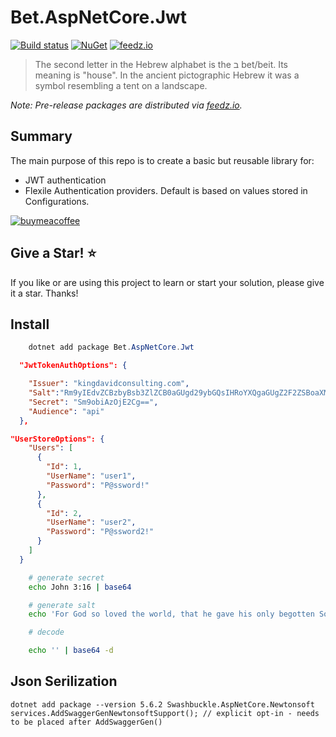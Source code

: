 ﻿# Bet.AspNetCore.Jwt

[![Build status](https://ci.appveyor.com/api/projects/status/fo9rakj7s7uhs3ij?svg=true)](https://ci.appveyor.com/project/kdcllc/bet-aspnetcore)
[![NuGet](https://img.shields.io/nuget/v/Bet.AspNetCore.Jwt.svg)](https://www.nuget.org/packages?q=Bet.AspNetCore.Jwt)
[![feedz.io](https://img.shields.io/badge/endpoint.svg?url=https://f.feedz.io/kdcllc/bet-aspnetcore/shield/Bet.AspNetCore.Jwt/latest)](https://f.feedz.io/kdcllc/bet-aspnetcore/packages/Bet.AspNetCore.Jwt/latest/download)

> The second letter in the Hebrew alphabet is the ב bet/beit. Its meaning is "house". In the ancient pictographic Hebrew it was a symbol resembling a tent on a landscape.

*Note: Pre-release packages are distributed via [feedz.io](https://f.feedz.io/kdcllc/bet-aspnetcore/nuget/index.json).*

## Summary

The main purpose of this repo is to create a basic but reusable library for:

- JWT authentication
- Flexile Authentication providers. Default is based on values stored in Configurations.

[![buymeacoffee](https://www.buymeacoffee.com/assets/img/custom_images/orange_img.png)](https://www.buymeacoffee.com/vyve0og)

## Give a Star! :star:

If you like or are using this project to learn or start your solution, please give it a star. Thanks!

## Install

```csharp
    dotnet add package Bet.AspNetCore.Jwt
```

```JSON
  "JwtTokenAuthOptions": {

    "Issuer": "kingdavidconsulting.com",
    "Salt":"Rm9yIEdvZCBzbyBsb3ZlZCB0aGUgd29ybGQsIHRoYXQgaGUgZ2F2ZSBoaXMgb25seSBiZWdvdHRlbiBTb24sIHRoYXQgd2hvc29ldmVyIGJlbGlldmV0aCBpbiBoaW0gc2hvdWxkIG5vdCBwZXJpc2gsIGJ1dCBoYXZlIGV2ZXJsYXN0aW5nIGxpZmUK",
    "Secret": "Sm9obiAzOjE2Cg==",
    "Audience": "api"
  },

"UserStoreOptions": {
    "Users": [
      {
        "Id": 1,
        "UserName": "user1",
        "Password": "P@ssword!"
      },
      {
        "Id": 2,
        "UserName": "user2",
        "Password": "P@ssword2!"
      }
    ]
  }
```

```bash
    # generate secret
    echo John 3:16 | base64

    # generate salt
    echo 'For God so loved the world, that he gave his only begotten Son, that whosoever believeth in him should not perish, but have everlasting life' | base64

    # decode

    echo '' | base64 -d
```


## Json Serilization

```
dotnet add package --version 5.6.2 Swashbuckle.AspNetCore.Newtonsoft
services.AddSwaggerGenNewtonsoftSupport(); // explicit opt-in - needs to be placed after AddSwaggerGen()
```

